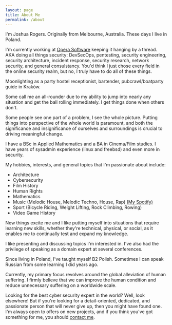 ```yaml
---
layout: page
title: About Me
permalink: /about
---
```


I'm Joshua Rogers. Originally from Melbourne, Australia. These days I live in Poland.

I'm currently working at [Opera Software](https://opera.com/) keeping it hanging by a thread. AKA doing all things security: DevSecOps, pentesting, security engineering, security architecture, incident response, security research, network security, and general consulstancy. You'd think I just chose every field in the online security realm, but no, I truly have to do all of these things.

Moonlighting as a party hostel receptionist, bartender, pubcrawl/boatparty guide in Kraków.

Some call me an all-rounder due to my ability to jump into nearly any situation and get the ball rolling immediately. I get things done when others don't.

Some people see one part of a problem, I see the whole picture. Putting things into perspective of the whole world is paramount, and both the significance and insignificance of ourselves and surroundings is crucial to driving meaningful change.

I have a BSc in Applied Mathematics and a BA in Cinema/Film studies. I have years of sysadmin experience (linux and freebsd) and even more in security.

My hobbies, interests, and general topics that I'm passionate about include:
- Architecture
- Cybersecurity
- Film History
- Human Rights
- Mathematics
- Music (Melodic House, Melodic Techno, House, Rap) [(My Spotify)](https://open.spotify.com/playlist/3wfARljUCoGyEGmFbjyvo3?si=a7b3eeb5d0894d10)
- Sport (Bicycle Riding, Weight Lifting, Rock Climbing, Rowing)
- Video Game History

New things excite me and I like putting myself into situations that require learning new skills, whether they're technical, physical, or social, as it enables me to continually test and expand my knowledge.

I like presenting and discussing topics I'm interested in. I've also had the privilege of speaking as a domain expert at several conferences.

Since living in Poland, I've taught myself B2 Polish. Sometimes I can speak Russian from some learning I did years ago.

Currently, my primary focus revolves around the global alleviation of human suffering. I firmly believe that we can improve the human condition and reduce unnecessary suffering on a worldwide scale.

Looking for the best cyber security expert in the world? Well, look elsewhere! But if you're looking for a detail-oriented, dedicated, and passionate person that will never give up, then you might have found one. I'm always open to offers on new projects, and if you think you've got something for me, you should [contact me](/contact.html).
